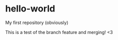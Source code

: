 # hello-world
My first repository (obviously)

This is a test of the branch feature and merging! <3
